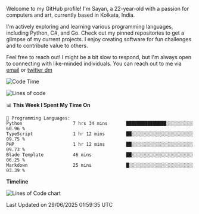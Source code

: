 Welcome to my GitHub profile! I'm Sayan, a 22-year-old with a passion for computers and art, currently based in Kolkata, India.

I'm actively exploring and learning various programming languages, including Python, C#, and Go. Check out my pinned repositories to get a glimpse of my current projects. I enjoy creating software for fun challenges and to contribute value to others.

Feel free to reach out! I might be a bit slow to respond, but I'm always open to connecting with like-minded individuals. You can reach out to me via [email](mailto:me@sayanbiswas.in) or [twitter dm](https://twitter.com/TheDankDel)

<!--START_SECTION:waka-->
![Code Time](http://img.shields.io/badge/Code%20Time-2%2C272%20hrs%2011%20mins-blue)

![Lines of code](https://img.shields.io/badge/From%20Hello%20World%20I%27ve%20Written-11.3%20million%20lines%20of%20code-blue)

📊 **This Week I Spent My Time On** 

```text
💬 Programming Languages: 
Python                   7 hrs 34 mins       ███████████████░░░░░░░░░░   60.96 % 
TypeScript               1 hr 12 mins        ██░░░░░░░░░░░░░░░░░░░░░░░   09.75 % 
PHP                      1 hr 12 mins        ██░░░░░░░░░░░░░░░░░░░░░░░   09.73 % 
Blade Template           46 mins             ██░░░░░░░░░░░░░░░░░░░░░░░   06.25 % 
Markdown                 25 mins             █░░░░░░░░░░░░░░░░░░░░░░░░   03.39 % 
```

**Timeline**

![Lines of Code chart](https://raw.githubusercontent.com/Dank-del/Dank-del/main/assets/bar_graph.png)


 Last Updated on 29/06/2025 01:59:35 UTC
<!--END_SECTION:waka-->
